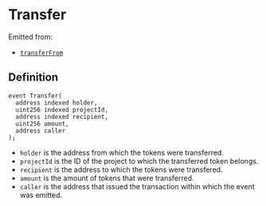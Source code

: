 # Transfer

Emitted from:

* [`transferFrom`](../write/transferfrom.md)

## Definition

```solidity
event Transfer(
  address indexed holder,
  uint256 indexed projectId,
  address indexed recipient,
  uint256 amount,
  address caller
);
```

* `holder` is the address from which the tokens were transferred.
* `projectId` is the ID of the project to which the transferred token belongs.
* `recipient` is the address to which the tokens were transfered.
* `amount` is the amount of tokens that were transferred.
* `caller` is the address that issued the transaction within which the event was emitted.
